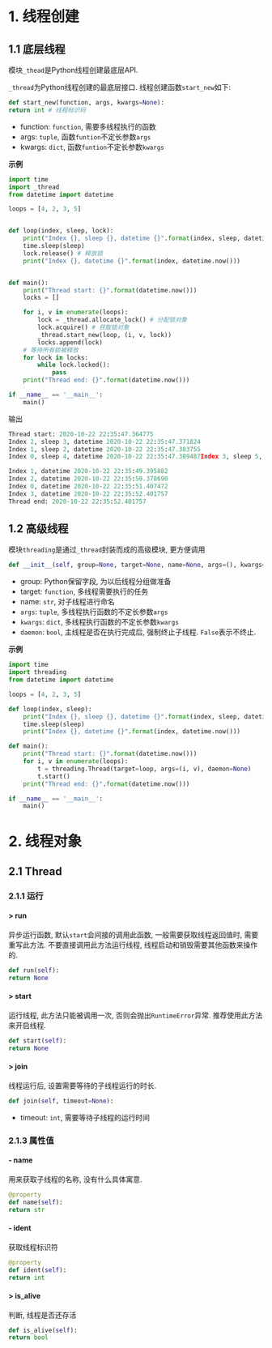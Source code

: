 # 1. 线程创建

## 1.1 底层线程

模块`_thead`是Python线程创建最底层API.

`_thread`为Python线程创建的最底层接口. 线程创建函数`start_new`如下:

```python
def start_new(function, args, kwargs=None):
return int # 线程标识码
```

* function:  `function`, 需要多线程执行的函数
* args: `tuple`, 函数`funtion`不定长参数`args`
* kwargs: `dict`, 函数`funtion`不定长参数`kwargs`

**示例**

```python
import time
import _thread
from datetime import datetime

loops = [4, 2, 3, 5]


def loop(index, sleep, lock):
    print("Index {}, sleep {}, datetime {}".format(index, sleep, datetime.now()))
    time.sleep(sleep)
    lock.release() # 释放锁
    print("Index {}, datetime {}".format(index, datetime.now()))


def main():
    print("Thread start: {}".format(datetime.now()))
    locks = []

    for i, v in enumerate(loops):
        lock = _thread.allocate_lock() # 分配锁对象
        lock.acquire() # 获取锁对象
        _thread.start_new(loop, (i, v, lock))
        locks.append(lock)
    # 等待所有锁被释放
    for lock in locks:
        while lock.locked():
            pass
    print("Thread end: {}".format(datetime.now()))

if __name__ == '__main__':
    main()
```

输出

```python
Thread start: 2020-10-22 22:35:47.364775
Index 2, sleep 3, datetime 2020-10-22 22:35:47.371824
Index 1, sleep 2, datetime 2020-10-22 22:35:47.383755
Index 0, sleep 4, datetime 2020-10-22 22:35:47.389487Index 3, sleep 5, datetime 2020-10-22 22:35:47.389487

Index 1, datetime 2020-10-22 22:35:49.395882
Index 2, datetime 2020-10-22 22:35:50.378690
Index 0, datetime 2020-10-22 22:35:51.407472
Index 3, datetime 2020-10-22 22:35:52.401757
Thread end: 2020-10-22 22:35:52.401757
```

## 1.2 高级线程

模块`threading`是通过`_thread`封装而成的高级模块, 更方便调用

```python
def __init__(self, group=None, target=None, name=None, args=(), kwargs=None, *, daemon=None):
```

* group: Python保留字段, 为以后线程分组做准备
* target: `function`, 多线程需要执行的任务
* name: `str`,  对子线程进行命名
* `args`: `tuple`, 多线程执行函数的不定长参数`args`
* `kwargs`: `dict`, 多线程执行函数的不定长参数`kwargs`
* `daemon`: `bool`, 主线程是否在执行完成后, 强制终止子线程. `False`表示不终止.

**示例**

```python
import time
import threading
from datetime import datetime

loops = [4, 2, 3, 5]

def loop(index, sleep):
    print("Index {}, sleep {}, datetime {}".format(index, sleep, datetime.now()))
    time.sleep(sleep)
    print("Index {}, datetime {}".format(index, datetime.now()))

def main():
    print("Thread start: {}".format(datetime.now()))
    for i, v in enumerate(loops):
        t = threading.Thread(target=loop, args=(i, v), daemon=None)
        t.start()
    print("Thread end: {}".format(datetime.now()))

if __name__ == '__main__':
    main()
```

# 2. 线程对象

## 2.1 Thread

### 2.1.1 运行

#### > run

异步运行函数, 默认`start`会间接的调用此函数, 一般需要获取线程返回值时, 需要重写此方法. 不要直接调用此方法运行线程, 线程启动和销毁需要其他函数来操作的.

```python
def run(self):
return None
```

#### > start

运行线程, 此方法只能被调用一次, 否则会抛出`RuntimeError`异常.  推荐使用此方法来开启线程.

```python
def start(self):
return None
```

#### > join

线程运行后, 设置需要等待的子线程运行的时长.

```python
def join(self, timeout=None):
```

* timeout: `int`, 需要等待子线程的运行时间

### 2.1.3 属性值

#### - name

用来获取子线程的名称, 没有什么具体寓意.

```python
@property
def name(self):
return str
```

#### - ident

获取线程标识符

```python
@property
def ident(self):
return int
```

#### > is_alive

判断, 线程是否还存活

```python
def is_alive(self):
return bool
```



